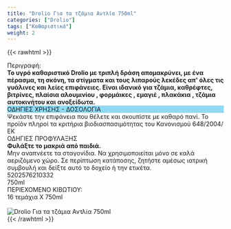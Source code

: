 ```yaml
---
title: "Drolio Για τα τζάμια Αντλία 750ml"
categories: ["Drolio"]
tags: ["Καθαριστικά"]
weight: 2
---
```

{{< rawhtml >}}

<div class="sload140"><div class="product"><div id="sistatika">Περιγραφή:</div><div class="alltext"><b>Το υγρό καθαριστικό Drolio με τριπλή δράση απομακρύνει, με ένα πέρασμα, τη σκόνη, τα στίγματα και τους λιπαρούς λεκέδες απ' όλες τις γυάλινες και λείες επιφάνειες. Είναι ιδανικό για τζάμια, καθρέφτες, βιτρίνες, πλαίσια αλουμινίου , φορμάικες , εμαγιέ , πλακάκια , τζάμια αυτοκινήτου και ανοξείδωτα.</b></div><div class="alltext" style="padding:0"><div class="sp1015 stcenter sfwb stfff" style="background:#91daf4">ΟΔΗΓΙΕΣ ΧΡΗΣΗΣ - ΔΟΣΟΛΟΓΙΑ</div><div class="seee sp15">Ψεκάστε την επιφάνεια που θέλετε και σκουπίστε με καθαρό πανί. Το προϊόν πληροί τα κριτήρια βιοδιασπασιμότητας του Κανονισμού 648/2004/ΕΚ<br></div><div class="keno"></div><div class="sred sp1015 stcenter sfwb">ΟΔΗΓΙΕΣ ΠΡΟΦΥΛΑΞΗΣ</div><div class="seee sp15"><b>Φυλάξτε το μακριά από παιδιά.</b><br>Μην αναπνέετε τα σταγονίδια. Να χρησιμοποιείται μόνο σε καλά αεριζόμενο χώρο. Σε περίπτωση κατάποσης, ζητήστε αμέσως ιατρική συμβουλή και δείξτε αυτό το δοχείο ή την ετικέτα.</div></div><div class="keno"></div><div id="barcode"><div id="barimage1"></div><span id="bartext">5202576210332</span></div><div id="varos"><div id="varosimage1"></div><span id="varostext">750ml</span></div><div id="kivotio">ΠΕΡΙΕΧΟΜΕΝΟ ΚΙΒΩΤΙΟΥ:<br>16 τεμάχια Χ 750ml</div><br><div class="pimg"><img alt="Drolio Για τα τζάμια Αντλία 750ml" title="Drolio Για τα τζάμια Αντλία 750ml" src="/media/images/drolio-gia-ta-tzamia-antlia-750ml.jpg"></div></div></div>
{{< /rawhtml >}}


